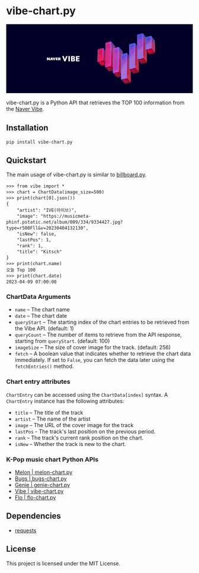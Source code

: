 # vibe-chart.py
![vibe](./image.png)

vibe-chart.py is a Python API that retrieves the TOP 100 information from the [Naver Vibe](https://vibe.naver.com/).

## Installation
```commandline
pip install vibe-chart.py
```

## Quickstart
The main usage of vibe-chart.py is similar to [billboard.py](https://github.com/guoguo12/billboard-charts).
```commandline
>>> from vibe import *
>>> chart = ChartData(image_size=500)
>>> print(chart[0].json())
{
    "artist": "IVE(아이브)",
    "image": "https://musicmeta-phinf.pstatic.net/album/009/334/9334427.jpg?type=r500Fll&v=20230404132130",
    "isNew": false,
    "lastPos": 1,
    "rank": 1,
    "title": "Kitsch"
}
>>> print(chart.name)
오늘 Top 100
>>> print(chart.date)
2023-04-09 07:00:00
```

### ChartData Arguments
- `name` – The chart name
- `date` – The chart date
- `queryStart` – The starting index of the chart entries to be retrieved from the Vibe API. (default: 1)
- `queryCount` – The number of items to retrieve from the API response, starting from `queryStart`. (default: 100)
- `imageSize` – The size of cover image for the track. (default: 256)
- `fetch` – A boolean value that indicates whether to retrieve the chart data immediately. If set to `False`, you can fetch the data later using the `fetchEntries()` method.

### Chart entry attributes
`ChartEntry` can be accessed using the `ChartData[index]` syntax. A `ChartEntry` instance has the following attributes:
- `title` – The title of the track
- `artist` – The name of the artist
- `image` – The URL of the cover image for the track
- `lastPos` - The track's last position on the previous period.
- `rank` – The track's current rank position on the chart.
- `isNew` – Whether the track is new to the chart.

### K-Pop music chart Python APIs
- [Melon | melon-chart.py](https://github.com/gold24park/melon-chart.py)
- [Bugs | bugs-chart.py](https://github.com/gold24park/bugs-chart.py)
- [Genie | genie-chart.py](https://github.com/gold24park/genie-chart.py)
- [Vibe | vibe-chart.py](https://github.com/gold24park/vibe-chart.py)
- [Flo | flo-chart.py](https://github.com/gold24park/flo-chart.py)

## Dependencies
- [requests](https://requests.readthedocs.io/en/latest/)

## License
This project is licensed under the MIT License.
